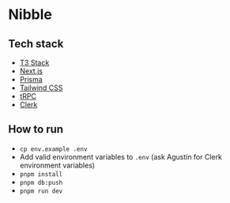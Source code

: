 # Nibble

## Tech stack
- [T3 Stack](https://create.t3.gg/)
- [Next.js](https://nextjs.org)
- [Prisma](https://prisma.io)
- [Tailwind CSS](https://tailwindcss.com)
- [tRPC](https://trpc.io)
- [Clerk](https://clerk.com/)

## How to run

- `cp env.example .env`
- Add valid environment variables to `.env` (ask Agustín for Clerk environment variables)
- `pnpm install`
- `pnpm db:push`
- `pnpm run dev`